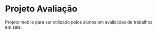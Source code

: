 # Projeto Avaliação
Projeto mobile para ser utilizado pelos alunos em avaliações de trabalhos em sala.
